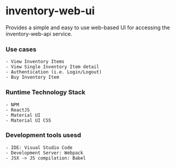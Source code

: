 # inventory-web-ui
Provides a simple and easy to use web-based UI for accessing the inventory-web-api service.

### Use cases
    - View Inventory Items
    - View Single Inventory Item detail
    - Authentication (i.e. Login/Logout)
    - Buy Inventory Item

### Runtime Technology Stack
    - NPM
    - ReactJS
    - Material UI
    - Material UI CSS

### Development tools usesd
    - IDE: Visual Studio Code
    - Development Server: Webpack
    - JSX -> JS compilation: Babel
